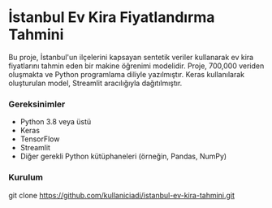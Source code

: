 # İstanbul Ev Kira Fiyatlandırma Tahmini

Bu proje, İstanbul'un ilçelerini kapsayan sentetik veriler kullanarak ev kira fiyatlarını tahmin eden bir makine öğrenimi modelidir. Proje, 700,000 veriden oluşmakta ve Python programlama diliyle yazılmıştır. Keras kullanılarak oluşturulan model, Streamlit aracılığıyla dağıtılmıştır.



### Gereksinimler

- Python 3.8 veya üstü
- Keras
- TensorFlow
- Streamlit
- Diğer gerekli Python kütüphaneleri (örneğin, Pandas, NumPy)

### Kurulum
git clone https://github.com/kullaniciadi/istanbul-ev-kira-tahmini.git
